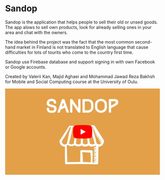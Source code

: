 # Sandop
Sandop is the application that helps people to sell their old or unsed goods. The app alows to sell own products, look for already selling ones in your area and chat with the  owners.

The idea behind the project was the fact that the most common second-hand market in Finland is not translated to English language that cause difficulties for lots of tourits who come to the country first time.

Sandop use Firebase database and support signing in with own Facebook or Google accounts.

Created by Valerii Kan, Majid Aghaei and Mohammad Jawad Reza Bakhsh for Mobile and Social Computing course at the University of Oulu.

[![What is Sandop | YouTube](app/preview.png)](https://www.youtube.com/watch?v=azujd6ZsnXc)
